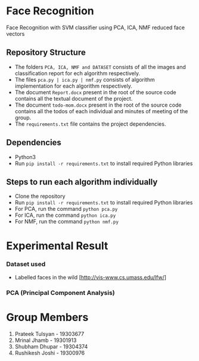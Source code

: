 # Face Recognition
Face Recognition with SVM classifier using PCA, ICA, NMF reduced face vectors

## Repository Structure
- The folders ```PCA, ICA, NMF and DATASET``` consists of all the images and classification report for ech algorithm respectively.
- The files ```pca.py | ica.py | nmf.py``` consists of algorithm implementation for each algorithm respectively.
- The document ```Report.docx``` present in the root of the source code contains all the textual document of the project.
- The document ```todo-mom.docx``` present in the root of the source code contains all the todos of each individual and minutes of meeting of the group.
- The ```requirements.txt``` file contains the project dependencies.

## Dependencies
- Python3
- Run ```pip install -r requirements.txt``` to install required Python libraries

## Steps to run each algorithm individually
- Clone the repository
- Run ```pip install -r requirements.txt``` to install required Python libraries
- For PCA, run the command ```python pca.py```
- For ICA, run the command ```python ica.py```
- For NMF, run the command ```python nmf.py```


# Experimental Result
### Dataset used
- Labelled faces in the wild [http://vis-www.cs.umass.edu/lfw/]

### PCA (Principal Component Analysis)


# Group Members
1. Prateek Tulsyan - 19303677
2. Mrinal Jhamb - 19301913
3. Shubham Dhupar - 19304374
4. Rushikesh Joshi - 19300976